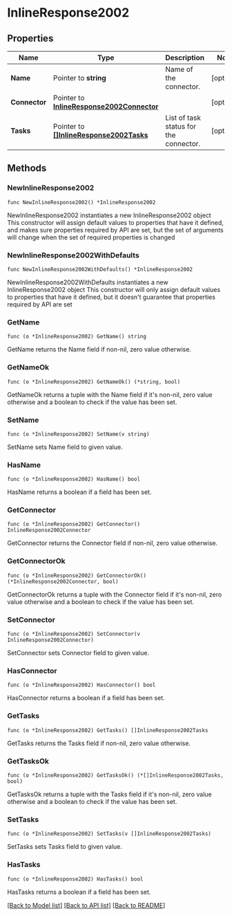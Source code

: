 # InlineResponse2002

## Properties

Name | Type | Description | Notes
------------ | ------------- | ------------- | -------------
**Name** | Pointer to **string** | Name of the connector. | [optional] 
**Connector** | Pointer to [**InlineResponse2002Connector**](InlineResponse2002Connector.md) |  | [optional] 
**Tasks** | Pointer to [**[]InlineResponse2002Tasks**](InlineResponse2002Tasks.md) | List of task status for the connector. | [optional] 

## Methods

### NewInlineResponse2002

`func NewInlineResponse2002() *InlineResponse2002`

NewInlineResponse2002 instantiates a new InlineResponse2002 object
This constructor will assign default values to properties that have it defined,
and makes sure properties required by API are set, but the set of arguments
will change when the set of required properties is changed

### NewInlineResponse2002WithDefaults

`func NewInlineResponse2002WithDefaults() *InlineResponse2002`

NewInlineResponse2002WithDefaults instantiates a new InlineResponse2002 object
This constructor will only assign default values to properties that have it defined,
but it doesn't guarantee that properties required by API are set

### GetName

`func (o *InlineResponse2002) GetName() string`

GetName returns the Name field if non-nil, zero value otherwise.

### GetNameOk

`func (o *InlineResponse2002) GetNameOk() (*string, bool)`

GetNameOk returns a tuple with the Name field if it's non-nil, zero value otherwise
and a boolean to check if the value has been set.

### SetName

`func (o *InlineResponse2002) SetName(v string)`

SetName sets Name field to given value.

### HasName

`func (o *InlineResponse2002) HasName() bool`

HasName returns a boolean if a field has been set.

### GetConnector

`func (o *InlineResponse2002) GetConnector() InlineResponse2002Connector`

GetConnector returns the Connector field if non-nil, zero value otherwise.

### GetConnectorOk

`func (o *InlineResponse2002) GetConnectorOk() (*InlineResponse2002Connector, bool)`

GetConnectorOk returns a tuple with the Connector field if it's non-nil, zero value otherwise
and a boolean to check if the value has been set.

### SetConnector

`func (o *InlineResponse2002) SetConnector(v InlineResponse2002Connector)`

SetConnector sets Connector field to given value.

### HasConnector

`func (o *InlineResponse2002) HasConnector() bool`

HasConnector returns a boolean if a field has been set.

### GetTasks

`func (o *InlineResponse2002) GetTasks() []InlineResponse2002Tasks`

GetTasks returns the Tasks field if non-nil, zero value otherwise.

### GetTasksOk

`func (o *InlineResponse2002) GetTasksOk() (*[]InlineResponse2002Tasks, bool)`

GetTasksOk returns a tuple with the Tasks field if it's non-nil, zero value otherwise
and a boolean to check if the value has been set.

### SetTasks

`func (o *InlineResponse2002) SetTasks(v []InlineResponse2002Tasks)`

SetTasks sets Tasks field to given value.

### HasTasks

`func (o *InlineResponse2002) HasTasks() bool`

HasTasks returns a boolean if a field has been set.


[[Back to Model list]](../README.md#documentation-for-models) [[Back to API list]](../README.md#documentation-for-api-endpoints) [[Back to README]](../README.md)


